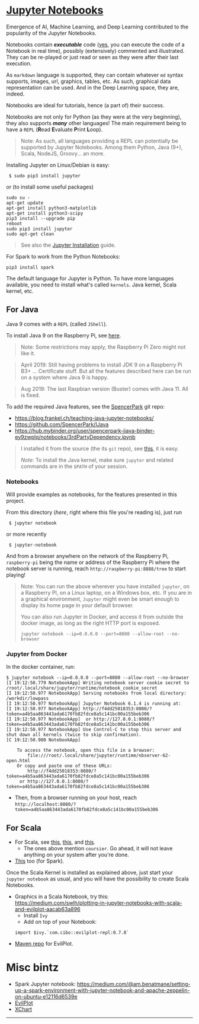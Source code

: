 # [Jupyter Notebooks](https://jupyter.org/)
Emergence of AI, Machine Learning, and Deep Learning contributed to the popularity of the Jupyter Notebooks.

Notebooks contain **_executable_** code (<u>yes</u>, you can execute the code of a Notebook in real time), possibly (extensively) commented and illustrated.
They can be re-played or just read or seen as they were after their last execution.

As `markdown` language is supported, they can contain whatever `md` syntax supports, images, url, graphics, tables, etc.
As such, graphical data representation can be used. And in the Deep Learning space, they are, indeed.

Notebooks are ideal for tutorials, hence (a part of) their success.

Notebooks are not only for Python (as they were at the very beginning), they also supports _**many**_ other languages!
The main requirement being to have a `REPL` (**R**ead **E**valuate **P**rint **L**oop).
> Note: As such, all languages providing a REPL can potentially be supported by
> Jupyter Notebooks. Among them Python, Java (9+), Scala, NodeJS, Groovy... an more. 

Installing Jupyter on Linux/Debian is easy:
```
 $ sudo pip3 install jupyter
```
or (to install some useful packages)
```
sudo su -
apt-get update
apt-get install python3-matplotlib
apt-get install python3-scipy
pip3 install --upgrade pip
reboot
sudo pip3 install jupyter
sudo apt-get clean
```
> See also the [Jupyter Installation](https://jupyter.org/install) guide.

For Spark to work from the Python Notebooks:
```
pip3 install spark
```

The default language for Jupyter is Python. To have more languages available, you need to install what's called `kernels`.
Java kernel, Scala kernel, etc.

## For Java
Java 9 comes with a `REPL` (called `JShell`).

To install Java 9 on the Raspberry Pi, see [here](https://www.raspberrypi.org/forums/viewtopic.php?t=200232). 
> Note: Some restrictions may apply, the Raspberry Pi Zero might not like it.

<!-- sudo apt-get remove ca-certificates-java -->
> April 2019: Still having problems to install JDK 9 on a Raspberry Pi B3+ ... Certificate stuff.
> But all the features described here can be run on a system where Java 9 is happy.

> Aug 2019: The last Raspbian version (Buster) comes with Java 11. All is fixed.

To add the required Java features, see the [SpencerPark](https://github.com/SpencerPark/IJava) git repo:
- <https://blog.frankel.ch/teaching-java-jupyter-notebooks/>
- <https://github.com/SpencerPark/IJava>
- <https://hub.mybinder.org/user/spencerpark-ijava-binder-ey9zwplq/notebooks/3rdPartyDependency.ipynb>

> I installed it from the source (the its `git` repo), see [this](https://github.com/SpencerPark/IJava#install-from-source), it is easy.
>
> _Note_: To install the Java kernel, make sure `jupyter` and related commands are in the `$PATH` of your session.

### Notebooks

Will provide examples as notebooks, for the features presented in this project.

From this directory (_here_, right where this file you're reading is), just run
```
 $ jupyter notebook
```
or more recently
```
 $ jupyter-notebook
```
And from a browser anywhere on the network of the Raspberry Pi, `raspberry-pi` being the name or address of the Raspberry Pi where the notebook server is running, reach `http://raspberry-pi:8888/tree` to start playing!
 
> Note: You can run the above wherever you have installed `jupyter`, on a Raspberry PI, on a Linux laptop, on a Windows box, etc.
> If you are in a graphical environment, `Jupyter` might even be smart enough to display its home page in your default browser.
>
> You can also run Jupyter in Docker, and access it from outside the docker image, as long as the right HTTP port is exposed.
> ```
> jupyter notebook --ip=0.0.0.0 --port=8080 --allow-root --no-browser
> ```  
### Jupyter from Docker
In the docker container, run:
```
$ jupyter notebook --ip=0.0.0.0 --port=8080 --allow-root --no-browser
[I 19:12:50.779 NotebookApp] Writing notebook server cookie secret to /root/.local/share/jupyter/runtime/notebook_cookie_secret
[I 19:12:50.977 NotebookApp] Serving notebooks from local directory: /workdir/lowpass
[I 19:12:50.977 NotebookApp] Jupyter Notebook 6.1.4 is running at:
[I 19:12:50.977 NotebookApp] http://f4dd25018353:8080/?token=a4b5aa863443ada6170fb82fdce8a5c141bc00a155beb306
[I 19:12:50.977 NotebookApp]  or http://127.0.0.1:8080/?token=a4b5aa863443ada6170fb82fdce8a5c141bc00a155beb306
[I 19:12:50.977 NotebookApp] Use Control-C to stop this server and shut down all kernels (twice to skip confirmation).
[C 19:12:50.980 NotebookApp] 
    
    To access the notebook, open this file in a browser:
        file:///root/.local/share/jupyter/runtime/nbserver-62-open.html
    Or copy and paste one of these URLs:
        http://f4dd25018353:8080/?token=a4b5aa863443ada6170fb82fdce8a5c141bc00a155beb306
     or http://127.0.0.1:8080/?token=a4b5aa863443ada6170fb82fdce8a5c141bc00a155beb306
```
- Then, from a browser running on your host, reach `http://localhost:8080/?token=a4b5aa863443ada6170fb82fdce8a5c141bc00a155beb306`
    

 
## For Scala
- For Scala, see [this](https://index.scala-lang.org/jupyter-scala/jupyter-scala/spark-stubs-2/0.4.2?target=_2.11), [this](https://index.scala-lang.org/jupyter-scala/jupyter-scala/protocol/0.1.8?target=_2.12), and [this](https://almond.sh/).
    - The ones above mention `coursier`. Go ahead, it will not leave anything on your system after you're done.
- [This](https://medium.com/@bogdan.cojocar/how-to-run-scala-and-spark-in-the-jupyter-notebook-328a80090b3b) too (for Spark).

Once the Scala Kernel is installed as explained above, just start your `jupyter notebook`
as usual, and you will have the possibility to create Scala Notebooks.

- Graphics in a Scala Notebook, try this: <https://medium.com/swlh/plotting-in-jupyter-notebooks-with-scala-and-evilplot-aacab63a896>
    - Install `Ivy`
    - Add on top of your Notebook:
    ```
    import $ivy.`com.cibo::evilplot-repl:0.7.0`
    ``` 
- [Maven repo](https://mvnrepository.com/artifact/com.cibo/evilplot-repl) for EvilPlot.

# Misc bintz
- Spark Jupyter notebook: <https://medium.com/@am.benatmane/setting-up-a-spark-environment-with-jupyter-notebook-and-apache-zeppelin-on-ubuntu-e12116d6539e>
- [EvilPlot](https://cibotech.github.io/evilplot/)
- [XChart](https://knowm.org/open-source/xchart/xchart-example-code/)
---

